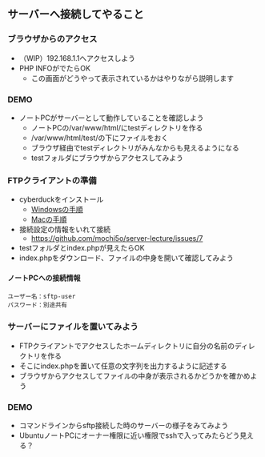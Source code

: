 ## サーバーへ接続してやること

### ブラウザからのアクセス
- （WIP）192.168.1.1へアクセスしよう
- PHP INFOがでたらOK
  - この画面がどうやって表示されているかはやりながら説明します

### DEMO

- ノートPCがサーバーとして動作していることを確認しよう
  - ノートPCの/var/www/html/にtestディレクトリを作る
  - /var/www/html/test/の下にファイルをおく
  - ブラウザ経由でtestディレクトリがみんなからも見えるようになる
  - testフォルダにブラウザからアクセスしてみよう

### FTPクライアントの準備

- cyberduckをインストール
  - [Windowsの手順](https://tab-log.com/ftp-cyberduck)
  - [Macの手順](https://tab-log.com/mac-cyberduck)
- 接続設定の情報をいれて接続
  - https://github.com/mochi5o/server-lecture/issues/7
- testフォルダとindex.phpが見えたらOK
- index.phpをダウンロード、ファイルの中身を開いて確認してみよう

#### ノートPCへの接続情報

```
ユーザー名：sftp-user
パスワード：別途共有
```

### サーバーにファイルを置いてみよう

- FTPクライアントでアクセスしたホームディレクトリに自分の名前のディレクトリを作る
- そこにindex.phpを置いて任意の文字列を出力するように記述する
- ブラウザからアクセスしてファイルの中身が表示されるかどうかを確かめよう

### DEMO

- コマンドラインからsftp接続した時のサーバーの様子をみてみよう
- UbuntuノートPCにオーナー権限に近い権限でsshで入ってみたらどう見える？

